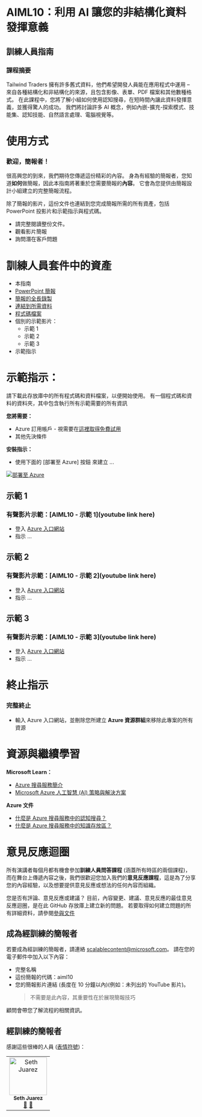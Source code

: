 # <a name="aiml10-making-sense-of-your-unstructured-data-with-ai"></a>AIML10：利用 AI 讓您的非結構化資料發揮意義

## <a name="train-the-trainer-guide"></a>訓練人員指南

### <a name="session-abstract"></a>課程摘要

Tailwind Traders 擁有許多舊式資料，他們希望開發人員能在應用程式中運用 – 來自各種結構化和非結構化的來源，且包含影像、表單、PDF 檔案和其他數種格式。 在此課程中，您將了解小組如何使用認知搜尋，在短時間內讓此資料發揮意義，並獲得驚人的成功。 我們將討論許多 AI 概念，例如內嵌-擴充-探索模式、技能集、認知技能、自然語言處理、電腦視覺等。

# <a name="how-to-use"></a>使用方式

### <a name="welcome-presenter"></a>歡迎，簡報者！

很高興您的到來，我們期待您傳遞這份精彩的內容。 身為有經驗的簡報者，您知道**如何**做簡報，因此本指南將著重於您需要簡報的**內容**。 它會為您提供由簡報設計小組建立的完整簡報流程。

除了簡報的影片，這份文件也連結到您完成簡報所需的所有資產，包括 PowerPoint 投影片和示範指示與程式碼。

* 請完整閱讀整份文件。
* 觀看影片簡報
* 詢問潛在客戶問題

# <a name="assets-in-train-the-trainer-kit"></a>訓練人員套件中的資產

* 本指南
* [PowerPoint 簡報](https://globaleventcdn.blob.core.windows.net/assets/aiml/aiml10/AIML10_MakingSenseofYourUnstructuredDatawAI.pptx)
* [簡報的全長錄製]()
* [連結到所需資料]()
* [程式碼檔案]()
* 個別的示範影片： 
    * 示範 1
    * 示範 2
    * 示範 3
* 示範指示

# <a name="demo-instructions"></a>示範指示：

請下載此存放庫中的所有程式碼和資料檔案，以便開始使用。 有一個程式碼和資料的資料夾，其中包含執行所有示範需要的所有資訊

**您將需要：**
* Azure 訂用帳戶 - 視需要在[這裡取得免費試用](https://azure.microsoft.com/en-gb/free/?WT.mc_id=msignitethetour2019-github-aiml10)
* 其他先決條件

**安裝指示：**
* 使用下面的 [部署至 Azure] 按鈕  來建立 ...

[![部署至 Azure](https://azuredeploy.net/deploybutton.png)](https://azuredeploy.net/)


## <a name="demo-1"></a>示範 1

### <a name="video-demo-with-voice-over-aiml10---demo-1"></a>有聲影片示範：[AIML10 - 示範 1](youtube link here)

* 登入 [Azure 入口網站](https://azure.microsoft.com/en-gb/?WT.mc_id=msignitethetour2019-github-aiml10) 
* 指示 ...

## <a name="demo-2"></a>示範 2

### <a name="video-demo-with-voice-over-aiml10---demo-2"></a>有聲影片示範：[AIML10 - 示範 2](youtube link here)

* 登入 [Azure 入口網站](https://azure.microsoft.com/en-gb/?WT.mc_id=msignitethetour2019-github-aiml10) 
* 指示 ...

## <a name="demo-3"></a>示範 3

### <a name="video-demo-with-voice-over-aiml10---demo-3"></a>有聲影片示範：[AIML10 - 示範 3](youtube link here)

* 登入 [Azure 入口網站](https://azure.microsoft.com/en-gb/?WT.mc_id=msignitethetour2019-github-aiml10) 
* 指示 ...

# <a name="teardown-instructions"></a>終止指示

### <a name="full-teardown"></a>完整終止

* 輸入 Azure 入口網站，並刪除您所建立 **Azure 資源群組**來移除此專案的所有資源


# <a name="resources-and-continued-learning"></a>資源與繼續學習

**Microsoft Learn：**
* [Azure 搜尋服務簡介](https://docs.microsoft.com/en-us/learn/modules/intro-to-azure-search/?WT.mc_id=msignitethetour2019-github-aiml10)
* [Microsoft Azure 人工智慧 (AI) 策略與解決方案](https://docs.microsoft.com/en-us/learn/modules/azure-artificial-intelligence/?WT.mc_id=msignitethetour2019-github-aiml10)

**Azure 文件**
* [什麼是 Azure 搜尋服務中的認知搜尋？](https://docs.microsoft.com/en-us/azure/search/cognitive-search-concept-intro/?WT.mc_id=msignitethetour2019-github-aiml10)
* [什麼是 Azure 搜尋服務中的知識存放區？](https://docs.microsoft.com/en-us/azure/search/knowledge-store-concept-intro)


# <a name="feedback-loop"></a>意見反應迴圈

所有演講者每個月都有機會參加**訓練人員問答課程** (涵蓋所有時區的兩個課程)，而在舞台上傳遞內容之後，我們很歡迎您加入我們的**意見反應課程**，這是為了分享您的內容經驗，以及想要提供意見反應或想法的任何內容而組織。 

您是否有評論、意見反應或建議？ 目前，內容變更、建議、意見反應的最佳意見反應迴圈，是在此 GitHub 存放庫上建立新的問題。 若要取得如何建立問題的所有詳細資料，請參閱[參與文件](https://github.com/microsoft/ignite-learning-paths/blob/master/contributing.md)

## <a name="become-a-trained-presenter"></a>成為經訓練的簡報者

若要成為經訓練的簡報者，請連絡 [scalablecontent@microsoft.com](mailto:scalablecontent@microsoft.com)。 請在您的電子郵件中加入以下內容：

- 完整名稱
- 這份簡報的代碼：aiml10
- 您的簡報影片連結 (長度在 10 分鐘以內)(例如：未列出的 YouTube 影片)。 
  > 不需要是此內容，其重要性在於展現簡報技巧

顧問會帶您了解流程的相關資訊。

## <a name="trained-presenters"></a>經訓練的簡報者

感謝這些很棒的人員 ([表情符號](https://allcontributors.org/docs/en/emoji-key))：

<!-- ALL-CONTRIBUTORS-LIST:START - Do not remove or modify this section -->
<!-- prettier-ignore -->

<table>
<tr>
    <td align="center"><a href="https://github.com/sethjuarez">
        <img src="https://avatars2.githubusercontent.com/u/115409?s=460&v=4" width="100px;" alt="Seth Juarez"/><br />
        <sub><b>Seth Juarez</b></sub></a><br />
            <a href="Add link to powerpoint here" title="交談">📢</a>
            <a href="Add link to pull request here" title="文件">📖</a> 
    </td>
</tr></table>

<!-- ALL-CONTRIBUTORS-LIST:END -->
